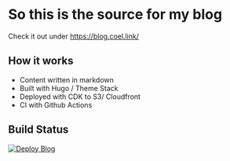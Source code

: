 # So this is the source for my blog

Check it out under https://blog.coel.link/

## How it works

- Content written in markdown
- Built with Hugo / Theme Stack
- Deployed with CDK to S3/ Cloudfront
- CI with Github Actions

## Build Status

[![Deploy Blog](https://github.com/tmplcl/blog/actions/workflows/main.yml/badge.svg)](https://github.com/tmplcl/blog/actions/workflows/main.yml)
